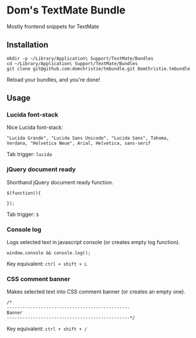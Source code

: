 Dom's TextMate Bundle
===================

Mostly frontend snippets for TextMate

Installation
---------------
    mkdir -p ~/Library/Application\ Support/TextMate/Bundles
    cd ~/Library/Application\ Support/TextMate/Bundles
    git clone git@github.com:domchristie/tmbundle.git DomChristie.tmbundle

Reload your bundles, and you're done!

Usage
---------
### Lucida font-stack

Nice Lucida font-stack:

    "Lucida Grande", "Lucida Sans Unicode", "Lucida Sans", Tahoma, Verdana, "Helvetica Neue", Arial, Helvetica, sans-serif

Tab trigger: `lucida`

### jQuery document ready

Shorthand jQuery document ready function.

    $(function(){
      
    });

Tab trigger: `$`

### Console log

Logs selected text in javascript console (or creates empty log function).

    window.console && console.log();

Key equivalent: `ctrl + shift + L`

### CSS comment banner

Makes selected text into CSS comment banner (or creates an empty one).

    /*
    -----------------------------------------------
    Banner
    -----------------------------------------------*/

Key equivalent: `ctrl + shift + /`
